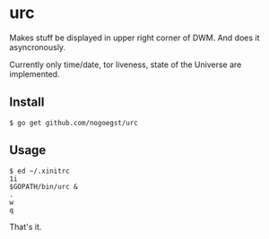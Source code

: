 urc
===========
Makes stuff be displayed in upper right corner of DWM.
And does it asyncronously.

Currently only time/date, tor liveness, state of the Universe are implemented.

Install
-------
```
$ go get github.com/nogoegst/urc
```

Usage
-----
```
$ ed ~/.xinitrc
1i
$GOPATH/bin/urc &
.
w
q
```
That's it.
